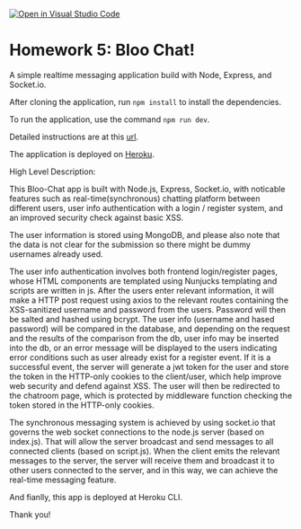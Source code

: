 [![Open in Visual Studio Code](https://classroom.github.com/assets/open-in-vscode-c66648af7eb3fe8bc4f294546bfd86ef473780cde1dea487d3c4ff354943c9ae.svg)](https://classroom.github.com/online_ide?assignment_repo_id=7655772&assignment_repo_type=AssignmentRepo)
# Homework 5: Bloo Chat!

A simple realtime messaging application build with Node, Express, and Socket.io.

After cloning the application, run `npm install` to install the dependencies. 

To run the application, use the command `npm run dev`.

Detailed instructions are at this [url](https://cs280spring.github.io/hw/hw5/index.html).

The application is deployed on [Heroku](https://medoa-chat.herokuapp.com/).

High Level Description:


This Bloo-Chat app is built with Node.js, Express, Socket.io, with noticable features such as real-time(synchronous) chatting platform between different users, user info authentication with a login / register system, and an improved security check against basic XSS. 

The user information is stored using MongoDB, and please also note that the data is not clear for the submission so there might be dummy usernames already used.

The user info authentication involves both frontend login/register pages, whose HTML components are templated using Nunjucks templating and scripts are written in js. After the users enter relevant information, it will make a HTTP post request using axios to the relevant routes containing the XSS-sanitized username and password from the users. Password will then be salted and hashed using bcrypt. The user info (username and hased password) will be compared in the database, and depending on the request and the results of the comparison from the db, user info may be inserted into the db, or an error message will be displayed to the users indicating error conditions such as user already exist for a register event. If it is a successful event, the server will generate a jwt token for the user and store the token in the HTTP-only cookies to the client/user, which help improve web security and defend against XSS. The user will then be redirected to the chatroom page, which is protected by middleware function checking the token stored in the HTTP-only cookies.

The synchronous messaging system is achieved by using socket.io that governs the web socket connections to the node.js server (based on index.js). That will allow the server broadcast and send messages to all connected clients (based on script.js). When the client emits the relevant messages to the server, the server will receive them and broadcast it to other users connected to the server, and in this way, we can achieve the real-time messaging feature.

And fianlly, this app is deployed at Heroku CLI. 

Thank you!
